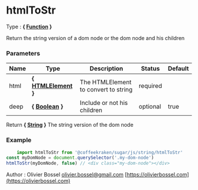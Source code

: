 # htmlToStr

<!-- @namespace: sugar.js.string.htmlToStr -->

Type : **{ [Function](https://developer.mozilla.org/fr/docs/Web/JavaScript/Reference/Objets_globaux/Function) }**


Return the string version of a dom node or the dom node and his children



### Parameters
Name  |  Type  |  Description  |  Status  |  Default
------------  |  ------------  |  ------------  |  ------------  |  ------------
html  |  **{ [HTMLElement](https://developer.mozilla.org/fr/docs/Web/API/HTMLElement) }**  |  The HTMLElement to convert to string  |  required  |
deep  |  **{ [Boolean](https://developer.mozilla.org/fr/docs/Web/JavaScript/Reference/Objets_globaux/Boolean) }**  |  Include or not his children  |  optional  |  true

Return **{ [String](https://developer.mozilla.org/fr/docs/Web/JavaScript/Reference/Objets_globaux/String) }** The string version of the dom node

### Example
```js
	import htmlToStr from '@coffeekraken/sugar/js/string/htmlToStr'
const myDomNode = document.querySelector('.my-dom-node')
htmlToStr(myDomNode, false) // <div class="my-dom-node"></div>
```
Author : Olivier Bossel [olivier.bossel@gmail.com](mailto:olivier.bossel@gmail.com) [https://olivierbossel.com](https://olivierbossel.com)